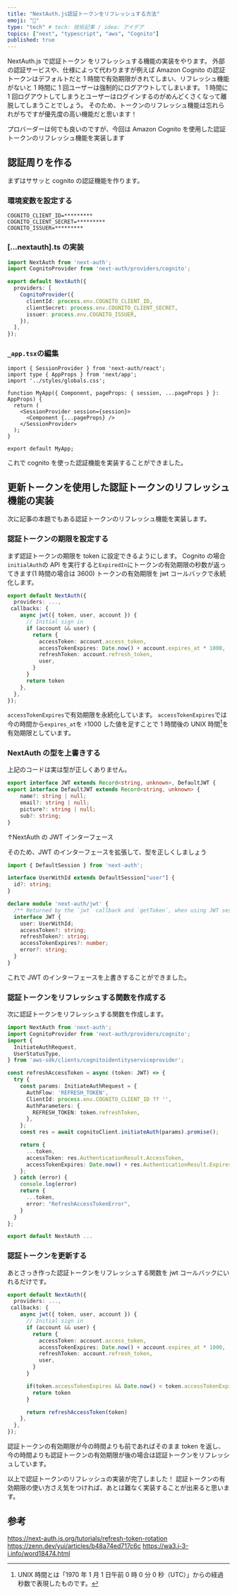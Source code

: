 ```yaml
---
title: "NextAuth.js認証トークンをリフレッシュする方法"
emoji: "📝"
type: "tech" # tech: 技術記事 / idea: アイデア
topics: ["next", "typescript", "aws", "Cognito"]
published: true
---
```


NextAuth.js で認証トークン をリフレッシュする機能の実装をやります。
外部の認証サービスや、仕様によって代わりますが例えば Amazon Cognito の認証トークンはデフォルトだと 1 時間で有効期限がきれてしまい、リフレッシュ機能がないと 1 時間に 1 回ユーザーは強制的にログアウトしてしまいます。
1 時間に 1 回ログアウトしてしまうとユーザーはログインするのがめんどくさくなって離脱してしまうことでしょう。
そのため、トークンのリフレッシュ機能は忘れられがちですが優先度の高い機能だと思います！

プロバーダーは何でも良いのですが、今回は Amazon Cognito を使用した認証トークンのリフレッシュ機能を実装します

## 認証周りを作る

まずはササッと cognito の認証機能を作ります。

### 環境変数を設定する

```.env
COGNITO_CLIENT_ID=*********
COGNITO_CLIENT_SECRET=*********
COGNITO_ISSUER=*********
```

### [...nextauth].ts の実装

```pages/api/auth/[...nextauth].ts
import NextAuth from 'next-auth';
import CognitoProvider from 'next-auth/providers/cognito';

export default NextAuth({
  providers: [
    CognitoProvider({
      clientId: process.env.COGNITO_CLIENT_ID,
      clientSecret: process.env.COGNITO_CLIENT_SECRET,
      issuer: process.env.COGNITO_ISSUER,
    }),
  ],
});
```

### `_app.tsx`の編集

```_app.tsx
import { SessionProvider } from 'next-auth/react';
import type { AppProps } from 'next/app';
import '../styles/globals.css';

function MyApp({ Component, pageProps: { session, ...pageProps } }: AppProps) {
  return (
    <SessionProvider session={session}>
      <Component {...pageProps} />
    </SessionProvider>
  );
}

export default MyApp;
```

これで cognito を使った認証機能を実装することができました。

## 更新トークンを使用した認証トークンのリフレッシュ機能の実装

次に記事の本題でもある認証トークンのリフレッシュ機能を実装します。

### 認証トークンの期限を設定する

まず認証トークンの期限を token に設定できるようにします。
Cognito の場合`initialAuth`の API を実行すると`ExpiredIn`にトークンの有効期限の秒数が返ってきます(1 時間の場合は 3600)
トークンの有効期限を jwt コールバックで永続化します。

```pages/api/auth/[...nextauth].ts
export default NextAuth({
  providers: ...,
 callbacks: {
    async jwt({ token, user, account }) {
      // Initial sign in
      if (account && user) {
        return {
          accessToken: account.access_token,
          accessTokenExpires: Date.now() + account.expires_at * 1000,
          refreshToken: account.refresh_token,
          user,
        }
      }
      return token
    },
  },
});
```

`accessTokenExpires`で有効期限を永続化しています。
`accessTokenExpires`では今の時間から`expires_at`を ☓1000 した値を足すことで 1 時間後の UNIX 時間[^1]を有効期限としています。

### NextAuth の型を上書きする

上記のコードは実は型が正しくありません。

```node_modules/../next-auth.d.ts
export interface JWT extends Record<string, unknown>, DefaultJWT {
export interface DefaultJWT extends Record<string, unknown> {
    name?: string | null;
    email?: string | null;
    picture?: string | null;
    sub?: string;
}
```

↑NextAuth の JWT インターフェース

そのため、JWT のインターフェースを拡張して、型を正しくしましょう

```types/next-auth.d.ts
import { DefaultSession } from 'next-auth';

interface UserWithId extends DefaultSession["user"] {
  id?: string;
}

declare module 'next-auth/jwt' {
  /** Returned by the `jwt` callback and `getToken`, when using JWT sessions */
  interface JWT {
    user: UserWithId;
    accessToken?: string;
    refreshToken?: string;
    accessTokenExpires?: number;
    error?: string;
  }
}
```

これで JWT のインターフェースを上書きすることができました。

### 認証トークンをリフレッシュする関数を作成する

次に認証トークンをリフレッシュする関数を作成します。

```pages/api/auth/[...nextauth].ts
import NextAuth from 'next-auth';
import CognitoProvider from 'next-auth/providers/cognito';
import {
  InitiateAuthRequest,
  UserStatusType,
} from 'aws-sdk/clients/cognitoidentityserviceprovider';

const refreshAccessToken = async (token: JWT) => {
  try {
    const params: InitiateAuthRequest = {
      AuthFlow: 'REFRESH_TOKEN',
      ClientId: process.env.COGNITO_CLIENT_ID ?? '',
      AuthParameters: {
        REFRESH_TOKEN: token.refreshToken,
      },
    };
    const res = await cognitoClient.initiateAuth(params).promise();

    return {
      ...token,
      accessToken: res.AuthenticationResult.AccessToken,
      accessTokenExpires: Date.now() + res.AuthenticationResult.ExpiresIn * 1000,
    };
  } catch (error) {
    console.log(error)
    return {
      ...token,
      error: "RefreshAccessTokenError",
    }
  }
};

export default NextAuth ...
```

### 認証トークンを更新する

あとさっき作った認証トークンをリフレッシュする関数を jwt コールバックにいれるだけです。

```pages/api/auth/[...nextauth].ts
export default NextAuth({
  providers: ...,
 callbacks: {
    async jwt({ token, user, account }) {
      // Initial sign in
      if (account && user) {
        return {
          accessToken: account.access_token,
          accessTokenExpires: Date.now() + account.expires_at * 1000,
          refreshToken: account.refresh_token,
          user,
        }
      }

      if(token.accessTokenExpires && Date.now() < token.accessTokenExpires) {
        return token
      }

      return refreshAccessToken(token)
    },
  },
});
```

認証トークンの有効期限が今の時間よりも前であればそのまま token を返し、今の時間よりも認証トークンの有効期限が後の場合は認証トークンをリフレッシュしています。

以上で認証トークンのリフレッシュの実装が完了しました！
認証トークンの有効期限の使い方さえ気をつければ、あとは難なく実装することが出来ると思います。

## 参考

https://next-auth.js.org/tutorials/refresh-token-rotation
https://zenn.dev/yui/articles/b48a74ed717c6c
https://wa3.i-3-i.info/word18474.html

[^1]: UNIX 時間とは「1970 年 1 月 1 日午前 0 時 0 分 0 秒（UTC）」からの経過秒数で表現したものです。
